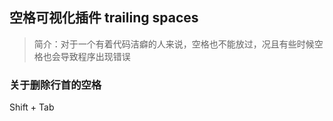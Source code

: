 ## 空格可视化插件 trailing spaces
> 简介：对于一个有着代码洁癖的人来说，空格也不能放过，况且有些时候空格也会导致程序出现错误

### 关于删除行首的空格
Shift + Tab
